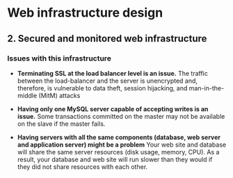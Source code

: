 # Web infrastructure design

## 2. Secured and monitored web infrastructure

### Issues with this infrastructure

- **Terminating SSL at the load balancer level is an issue.**
    The traffic between the load-balancer and the server is unencrypted and, therefore, is vulnerable to data theft, session hijacking, and man-in-the-middle (MitM) attacks

- **Having only one MySQL server capable of accepting writes is an issue.**
    Some transactions committed on the master may not be available on the slave if the master fails.
- **Having servers with all the same components (database, web server and application server) might be a problem**
    Your web site and database will share the same server resources (disk usage, memory, CPU). As a result, your database and web site will run slower than they would if they did not share resources with each other.
    